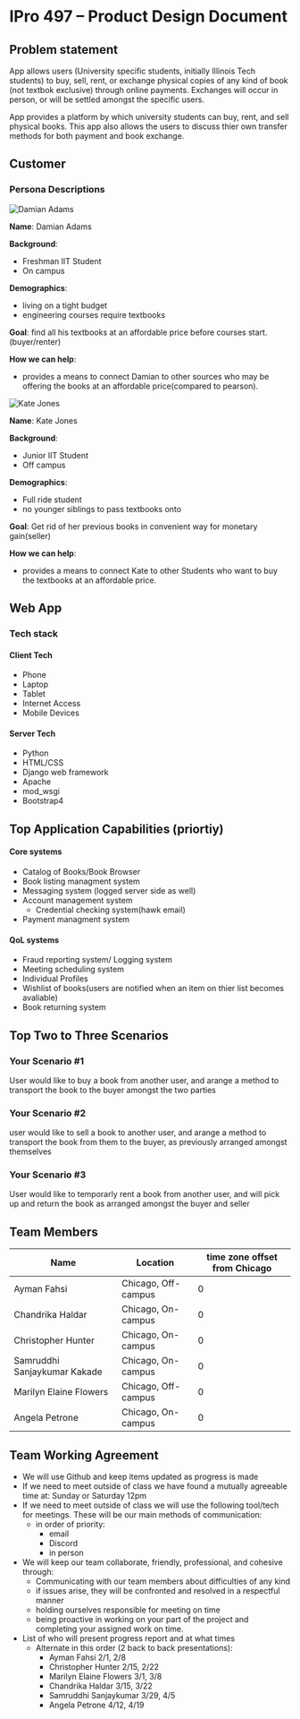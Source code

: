 # IPro 497 – Product Design Document

## Problem statement
App allows users (University specific students, initially Illinois Tech students) to buy, sell, rent, or exchange physical copies of any kind of book (not textbok exclusive) through online payments. Exchanges will occur in person, or will be settled amongst the specific users.

App provides a platform by which university students can buy, rent, and sell physical books. This app also allows the users to discuss thier own transfer methods for both payment and book exchange.
 
## Customer

### Persona Descriptions
![Damian Adams](https://image.shutterstock.com/image-photo/portrait-young-man-indian-origin-260nw-1850339038.jpg)

**Name**: Damian Adams

**Background**:
- Freshman IIT Student
- On campus

**Demographics**:
 - living on a tight budget 
 - engineering courses require textbooks 

 **Goal**: find all his textbooks at an affordable price before courses start.(buyer/renter)

 **How we can help**:
 - provides a means to connect Damian to other sources who may be offering the books at an affordable price(compared to pearson).


![Kate Jones](https://media.istockphoto.com/photos/asian-college-student-picture-id138017387?k=20&m=138017387&s=612x612&w=0&h=8_UuWJNQpmFvfDjRvdt3B-RVdwKGuzepAm-emyLuwrU=)

 **Name**: Kate Jones

**Background**:
- Junior IIT Student
- Off campus

**Demographics**:
 - Full ride student
 - no younger siblings to pass textbooks onto



 **Goal**: Get rid of her previous books in convenient way for monetary gain(seller)

 **How we can help**:
 - provides a means to connect Kate to other Students who want to buy the textbooks at an affordable price.
 

 
## Web App
### Tech stack
#### Client Tech 
- Phone
- Laptop
- Tablet
- Internet Access
- Mobile Devices
#### Server Tech
- Python
- HTML/CSS
- Django web framework
- Apache
- mod_wsgi
- Bootstrap4

## Top Application Capabilities (priortiy)
#### Core systems
- Catalog of Books/Book Browser
- Book listing managment system
- Messaging system (logged server side as well)
- Account management system
  - Credential checking system(hawk email)
- Payment managment system

#### QoL systems
- Fraud reporting system/ Logging system 
- Meeting scheduling system
- Individual Profiles
- Wishlist of books(users are notified when an item on thier list becomes avaliable)
- Book returning system


## Top Two to Three Scenarios

### Your Scenario #1
User would like to buy a book from another user, and arange a method to transport the book to the buyer amongst the two parties
### Your Scenario #2
user would like to sell a book to another user, and arange a method to transport the book from them to the buyer, as previously arranged amongst themselves 
### Your Scenario #3
User would like to temporarly rent a book from another user, and will pick up and return the book as arranged amongst the buyer and seller

## Team Members
| Name  |Location |  time zone offset from Chicago |
| --- | ----------- | ----------------------------|
| Ayman Fahsi | Chicago, Off-campus  | 0  | 
| Chandrika Haldar | Chicago, On-campus | 0 |
| Christopher Hunter | Chicago, On-campus | 0 |
| Samruddhi Sanjaykumar Kakade | Chicago, On-campus | 0 |
| Marilyn Elaine Flowers | Chicago, Off-campus | 0 |
| Angela Petrone | Chicago, On-campus | 0 |

## Team Working Agreement
- We will use Github and keep items updated as progress is made
- If we need to meet outside of class we have found a mutually agreeable time at: Sunday or Saturday 12pm
- If we need to meet outside of class we will use the following tool/tech for meetings. These will be our main methods of communication: 
    - in order of priority:
        - email
        - Discord
        - in person
- We will keep our team collaborate, friendly, professional, and cohesive through:
  - Communicating with our team members about difficulties of any kind
  - if issues arise, they will be confronted and  resolved in a respectful manner
  - holding ourselves responsible for meeting on time
  - being proactive in working on your part of the project and completing your assigned work on time.
- List of who will present progress report and at what times
    - Alternate in this order (2 back to back presentations):
        - Ayman Fahsi 2/1, 2/8
        - Christopher Hunter  2/15, 2/22
        - Marilyn Elaine Flowers 3/1, 3/8
        - Chandrika Haldar 3/15, 3/22
        - Samruddhi Sanjaykumar 3/29, 4/5
        - Angela Petrone 4/12, 4/19
         
